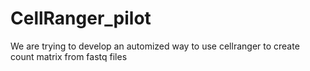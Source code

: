 # CellRanger_pilot
We are trying to develop an automized way to use cellranger to create count matrix from fastq files 
